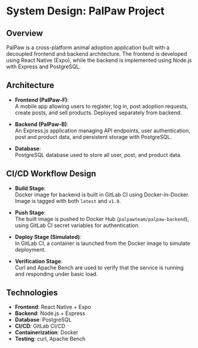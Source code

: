 # System Design: PalPaw Project

## Overview

PalPaw is a cross-platform animal adoption application built with a decoupled frontend and backend architecture. The frontend is developed using React Native (Expo), while the backend is implemented using Node.js with Express and PostgreSQL.

## Architecture

- **Frontend (PalPaw-F)**:  
  A mobile app allowing users to register, log in, post adoption requests, create posts, and sell products. Deployed separately from backend.

- **Backend (PalPaw-B)**:  
  An Express.js application managing API endpoints, user authentication, post and product data, and persistent storage with PostgreSQL.

- **Database**:  
  PostgreSQL database used to store all user, post, and product data.

## CI/CD Workflow Design

- **Build Stage**:  
  Docker image for backend is built in GitLab CI using Docker-in-Docker. Image is tagged with both `latest` and `v1.0`.

- **Push Stage**:  
  The built image is pushed to Docker Hub (`palpawteam/palpaw-backend`), using GitLab CI secret variables for authentication.

- **Deploy Stage (Simulated)**:  
  In GitLab CI, a container is launched from the Docker image to simulate deployment.

- **Verification Stage**:  
  Curl and Apache Bench are used to verify that the service is running and responding under basic load.

## Technologies

- **Frontend**: React Native + Expo  
- **Backend**: Node.js + Express  
- **Database**: PostgreSQL  
- **CI/CD**: GitLab CI/CD  
- **Containerization**: Docker  
- **Testing**: curl, Apache Bench